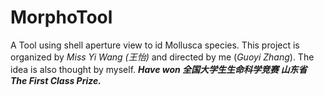# MorphoTool
  A Tool using shell aperture view to id Mollusca species.
  This project is organized by *Miss Yi Wang (王怡)* and directed by me (*Guoyi Zhang*). The idea is also thought by myself.
  ***Have won 全国大学生生命科学竞赛 山东省 The First Class Prize.***
